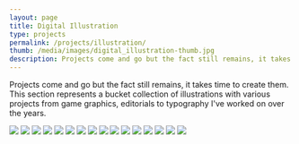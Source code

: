 ```yaml
---
layout: page
title: Digital Illustration
type: projects
permalink: /projects/illustration/
thumb: /media/images/digital_illustration-thumb.jpg
description: Projects come and go but the fact still remains, it takes time to create them. This section represents a bucket collection of illustrations with various projects from game graphics, editorials to typography I've worked on over the years.
---
```


Projects come and go but the fact still remains, it takes time to create them. This section represents a bucket collection of illustrations with various projects from game graphics, editorials to typography I've worked on over the years.


![](/media/images/digital_illustration_1.jpg)
![](/media/images/digital_illustration_2.jpg)
![](/media/images/digital_illustration_3.jpg)
![](/media/images/digital_illustration_4.jpg)
![](/media/images/digital_illustration_5.jpg)
![](/media/images/digital_illustration_6.jpg)
![](/media/images/digital_illustration_7.jpg)
![](/media/images/digital_illustration_8.jpg)
![](/media/images/digital_illustration_9.jpg)
![](/media/images/digital_illustration_10.jpg)
![](/media/images/digital_illustration_11.jpg)
![](/media/images/digital_illustration_12.jpg)
![](/media/images/digital_illustration_13.jpg)
![](/media/images/digital_illustration_14.jpg)
![](/media/images/digital_illustration_15.jpg)
![](/media/images/digital_illustration_16.jpg)

